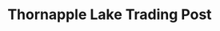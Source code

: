 ---
title: "Thornapple Lake Trading Post"
url: /hastings/thornapple-lake-trading-post/
shop: Lebensmittel
---